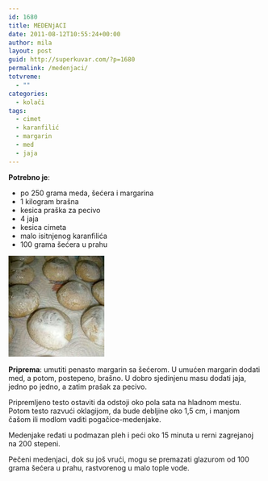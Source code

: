 ```yaml
---
id: 1680
title: MEDENjACI
date: 2011-08-12T10:55:24+00:00
author: mila
layout: post
guid: http://superkuvar.com/?p=1680
permalink: /medenjaci/
totvreme:
  - ""
categories:
  - kolači
tags:
  - cimet
  - karanfilić
  - margarin
  - med
  - jaja
---
```

**Potrebno je**:

  * po 250 grama meda, šećera i margarina
  * 1 kilogram brašna
  * kesica praška za pecivo
  * 4 jaja
  * kesica cimeta
  * malo isitnjenog karanfilića
  * 100 grama šećera u prahu

![medenjaci](/wp-content/uploads/2011/08/belimedenjaci-e1313146493221.jpg)

**Priprema**: umutiti penasto margarin sa šećerom. U umućen margarin dodati med, a potom, postepeno, brašno. U dobro sjedinjenu masu dodati jaja, jedno po jedno, a zatim prašak za pecivo.

Pripremljeno testo ostaviti da odstoji oko pola sata na hladnom mestu. Potom testo razvući oklagijom, da bude debljine oko 1,5 cm, i manjom čašom ili modlom vaditi pogačice-medenjake.

Medenjake ređati u podmazan pleh i peći oko 15 minuta u rerni zagrejanoj na 200 stepeni.

Pečeni medenjaci, dok su još vrući, mogu se premazati glazurom od 100 grama šećera u prahu, rastvorenog u malo tople vode.